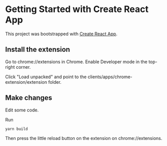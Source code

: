 # Getting Started with Create React App

This project was bootstrapped with [Create React App](https://github.com/facebook/create-react-app).

## Install the extension

Go to chrome://extensions in Chrome. Enable Developer mode in the top-right corner.

Click "Load unpacked" and point to the clients/apps/chrome-extension/extension folder.

## Make changes

Edit some code.

Run

```bash
yarn build
```

Then press the little reload button on the extension on chrome://extensions.

